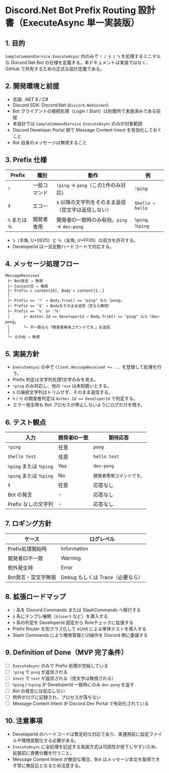 ﻿# Discord.Net Bot Prefix Routing 設計書（ExecuteAsync 単一実装版）

## 1. 目的

`SampleCommandService.ExecuteAsync` 内のみで `! / $ / %` を処理するミニマルな Discord.Net Bot の仕様を定義する。本ドキュメントは実装ではなく、GitHub で共有するための正式な設計定義である。

## 2. 開発環境と前提

- 言語: .NET 8 / C#
- Discord SDK: Discord.Net (`Discord.WebSocket`)
- Bot クライアントの接続処理（Login / Start）は別箇所で実施済みである前提
- 本設計では `SampleCommandService.ExecuteAsync` のみが対象範囲
- Discord Developer Portal 側で Message Content Intent を有効化しておくこと
- Bot 自身のメッセージは無視すること

## 3. Prefix 仕様

| Prefix | 種別 | 動作 | 例 |
|--------|------|------|------|
| `!` | 一般コマンド | `!ping` → `pong`（この1件のみ対応） | `!ping` |
| `$` | エコー | `$` 以降の文字列をそのまま返信（空文字は返信しない） | `$hello → hello` |
| `%` または `％` | 開発者専用 | 開発者ID一致時のみ有効。`ping` → `dev-pong` | `%ping`, `％ping` |

- `%`（半角, U+0025）と `％`（全角, U+FF05）の双方を許可する。
- DeveloperId は一旦定数ハードコードで対応する。

## 4. メッセージ処理フロー


```text
MessageReceived
 ├─ Bot発言 → 無視
 ├─ Content空 → 無視
 ├─ Prefix = content[0], Body = content[1..]
 │
 ├─ Prefix == '!' → Body.Trim() == "ping" なら「pong」
 ├─ Prefix == '$' → Bodyをそのまま返信（空なら無視）
 ├─ Prefix == '%' or '％'
 │      ├─ Author.Id == DeveloperId → Body.Trim() == "ping" なら「dev-pong」
 │      └─ 不一致なら「開発者専用コマンドです。」を返信
 │
 └─ その他 → 無視
```
 
## 5. 実装方針

- `ExecuteAsync` の中で `Client.MessageReceived += ...` を登録して処理を行う。
- Prefix 判定は文字列先頭1文字のみを見る。
- `!ping` のみ対応し、他の `!xxx` は未知扱いとする。
- `$` の後続文字列はトリムせず、そのまま返信する。
- `%` / `％` の開発者判定は `Author.Id == DeveloperId` で判定する。
- エラー発生時も Bot プロセスが停止しないようにログだけを残す。

## 6. テスト観点

| 入力 | 開発者ID一致 | 期待応答 |
|------|-------------|----------|
| `!ping` | 任意 | `pong` |
| `$hello test` | 任意 | `hello test` |
| `%ping` または `％ping` | Yes | `dev-pong` |
| `%ping` または `％ping` | No | `開発者専用コマンドです。` |
| `$` | 任意 | 応答なし |
| Bot の発言 | - | 応答なし |
| Prefix なしの文字列 | - | 応答なし |

## 7. ロギング方針

| ケース | ログレベル |
|--------|-----------|
| Prefix処理開始時 | Information |
| 開発者ID不一致 | Warning |
| 例外発生時 | Error |
| Bot発言・空文字無視 | Debug もしくは Trace（必要なら） |

## 8. 拡張ロードマップ

- `!` 系を Discord.Commands または SlashCommands へ移行する
- `$` 系にテンプレ展開（`${user}` など）を導入する
- `%` 系の判定を DeveloperId 固定から Roleチェックに拡張する
- Prefix Router を別クラス化して xUnit による単体テストを導入する
- Slash Commands により権限管理とUI操作を Discord 側に委譲する

## 9. Definition of Done（MVP 完了条件）

- [ ] `ExecuteAsync` のみで Prefix 処理が完結している
- [ ] `!ping` で `pong` が返信される
- [ ] `$text` で `text` が返信される（空文字は無視される）
- [ ] `%ping` / `％ping` が DeveloperId 一致時にのみ `dev-pong` を返す
- [ ] Bot の発言には反応しない
- [ ] 例外がログに記録され、プロセスが落ちない
- [ ] Message Content Intent が Discord Dev Portal で有効化されている

## 10. 注意事項

- DeveloperId のハードコードは暫定的な対応であり、実運用前に設定ファイルや環境変数化する必要がある。
- `ExecuteAsync` に全処理を記述する実装方式は可読性が低下しやすいため、拡張前に責務分離を行うこと。
- Message Content Intent が無効な場合、Bot はメッセージ本文を取得できず常に無反応となるため注意する。
